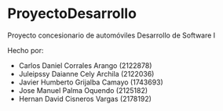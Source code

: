 # ProyectoDesarrollo
Proyecto concesionario de automóviles
Desarrollo de Software I

Hecho por:
  - Carlos Daniel Corrales Arango (2122878)
  - Juleipssy Daianne Cely Archila (2122036)
  - Javier Humberto Grijalba Camayo (1743693)
  - Jose Manuel Palma Oquendo (2125182)
  - Hernan David Cisneros Vargas (2178192)
